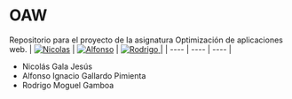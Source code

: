 # OAW
Repositorio para el proyecto de la asignatura Optimización de aplicaciones web.
| <a href="https://github.com/">![Nicolas](https://github.com/Lonthy/OAW/tree/main/profiles/Gala.jpg)</a> | <a href="https://github.com/Alfonsogp">![Alfonso](https://github.com/Lonthy/OAW/tree/main/profiles/Gallardo.jpg)</a> | <a href="https://github.com/Lonthy">![Rodrigo](https://github.com/Lonthy/OAW/tree/main/profiles/Moguel.jpg) </a> |
| ---- | ---- | ---- |

- Nicolás Gala Jesús
- Alfonso Ignacio Gallardo Pimienta
- Rodrigo Moguel Gamboa
